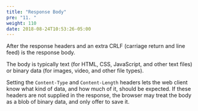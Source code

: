 ```yaml
---
title: "Response Body"
pre: "11. "
weight: 110
date: 2018-08-24T10:53:26-05:00
---
```

After the response headers and an extra CRLF (carriage return and line feed) is the response body.  

The body is typically text (for HTML, CSS, JavaScript, and other text files) or binary data (for images, video, and other file types). 

Setting the `Content-Type` and `Content-Length` headers lets the web client know what kind of data, and how much of it, should be expected.  If these headers are not supplied in the response, the browser may treat the body as a blob of binary data, and only offer to save it.
